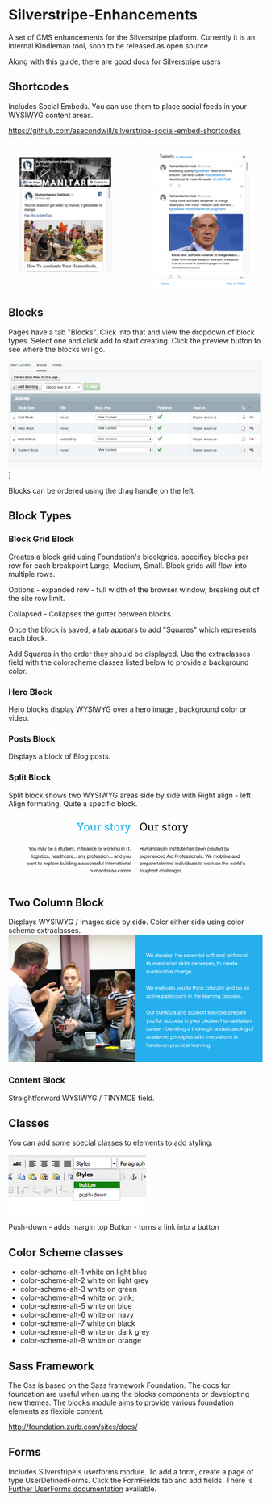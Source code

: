 # Silverstripe-Enhancements

A set of CMS enhancements for the Silverstripe platform.  Currently it is an internal Kindleman tool, soon to be released as open source.

Along with this guide, there are [good docs for Silverstripe](https://userhelp.silverstripe.org/en/3.6/) users




Shortcodes
----------------
Includes Social Embeds.  You can use them to place social feeds in your WYSIWYG content areas.

https://github.com/asecondwill/silverstripe-social-embed-shortcodes

![alt text](shortcodes.png)

Blocks
---------------
Pages have a tab "Blocks".  Click into that and view the dropdown of block types.  Select one and click add to start creating. Click the preview button to see where the blocks will go.

![blocks](blocks.png)]

Blocks can be ordered using the drag handle on the left.

## Block Types

### Block Grid Block
Creates a block grid using Foundation's blockgrids.  specificy blocks per row for each breakpoint Large, Medium, Small.  Block grids will flow into multiple rows.  

Options -
  expanded row - full width of the browser window, breaking out of the site row limit.

  Collapsed  - Collapses the gutter between blocks.

Once the block is saved, a tab appears to add "Squares" which represents each block.

Add Squares in the order they should be displayed. Use the extraclasses field with the colorscheme classes listed below to provide a background color.


### Hero Block
Hero blocks display WYSIWYG over a hero image , background color or video.

### Posts Block
Displays a block of Blog posts.  

### Split Block
Split block shows two WYSIWYG areas side by side with Right align - left Align formating.  Quite a specific block.

![splitblock](splitblock.png)

## Two Column Block
Displays WYSIWYG / Images side by side.  Color either side using color scheme extraclasses.
![twoblock](twoblock.png)

### Content Block
Straightforward WYSIWYG / TINYMCE field.   




Classes
----------------
You can add some special classes to elements to add styling.  

![classes](classes.png)

Push-down - adds margin top
Button - turns a link into a button

## Color Scheme classes

* color-scheme-alt-1 white on light blue
* color-scheme-alt-2 white on light grey
* color-scheme-alt-3 white on green
* color-scheme-alt-4 white on  pink;
* color-scheme-alt-5 white on  blue
* color-scheme-alt-6 white on  navy
* color-scheme-alt-7 white on  black
* color-scheme-alt-8 white on  dark grey
* color-scheme-alt-9 white on  orange




Sass Framework
----------------
The Css is based on the Sass framework Foundation.  The docs for foundation are useful when using the blocks components or developting new themes.   The blocks module aims to provide various foundation elements as flexible content.   

http://foundation.zurb.com/sites/docs/




Forms
-----------------
Includes Silverstripe's userforms module.  To add a form,  create a page of type UserDefinedForms.  Click the FormFields tab and add fields. There is [Further UserForms documentation](https://github.com/silverstripe/silverstripe-userforms/blob/master/docs/en/userguide/index.md) available.



